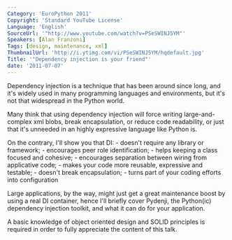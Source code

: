 ```yaml
---
Category: 'EuroPython 2011'
Copyright: 'Standard YouTube License'
Language: 'English'
SourceUrl: '"http://www.youtube.com/watch?v=PSeSWINJ5YM"'
Speakers: [Alan Franzoni]
Tags: [design, maintenance, xml]
ThumbnailUrl: 'http://i.ytimg.com/vi/PSeSWINJ5YM/hqdefault.jpg'
Title: '"Dependency injection is your friend"'
date: '2011-07-07'
---
```

Dependency injection is a technique that has been around since long, and it's
widely used in many programming languages and environments, but it's not that
widespread in the Python world.

Many think that using dependency injection will force writing large-and-
complex xml blobs, break encapsulation, or reduce code readability, or just
that it's unneeded in an highly expressive language like Python is.

On the contrary, I'll show you that DI: - doesn't require any library or
framework; - encourages peer role identification; - helps keeping a class
focused and cohesive; - encourages separation between wiring from applicative
code; - makes your code more reusable, expressive and testable; - doesn't
break encapsulation; - turns part of your coding efforts into configuration

Large applications, by the way, might just get a great maintenance boost by
using a real DI container, hence I'll briefly cover Pydenji, the Python(ic)
dependency injection toolkit, and what it can do for your application.

A basic knowledge of object oriented design and SOLID principles is required
in order to fully appreciate the content of this talk.

